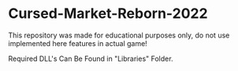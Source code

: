 # Cursed-Market-Reborn-2022
This repository was made for educational purposes only, do not use implemented here features in actual game!

Required DLL's Can Be Found in "Libraries" Folder.
